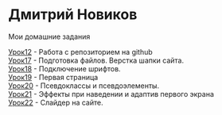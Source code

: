 # Дмитрий Новиков
Мои домашние задания

[Урок12](https://novigatordima.github.io/lesson_12/ "Домашняя работа. Урок 12") - Работа с репозиторием на github  
[Урок17](https://NovigatorDima.github.io/Lesson_17/ "Домашняя работа. Урок 17") - Подготовка файлов. Верстка шапки сайта.  
[Урок18](https://NovigatorDima.github.io/lesson_18/ "Домашняя работа. Урок 18") - Подключение шрифтов.  
[Урок19](https://NovigatorDima.github.io/lesson_19/ "Домашняя работа. Урок 19") - Первая страница  
[Урок20](https://NovigatorDima.github.io/lesson_20/ "Домашняя работа. Урок 20") - Псевдоклассы и псевдоэлементы.  
[Урок21](https://NovigatorDima.github.io/lesson_21/ "Домашняя работа. Урок 21") - Эффекты при наведении и адаптив первого экрана  
[Урок22](https://NovigatorDima.github.io/lesson_22/ "Домашняя работа. Урок 22") - Слайдер на сайте.
